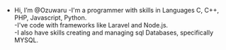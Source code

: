 - Hi, I’m @Ozuwaru
-I'm a programmer with skills in Languages  C, C++, PHP, Javascript, Python. <br>
-I've code with frameworks like Laravel and Node.js.<br>
-I also have skills creating and managing sql Databases, specifically MYSQL.<br>

<!---
Ozuwaru/Ozuwaru is a ✨ special ✨ repository because its `README.md` (this file) appears on your GitHub profile.
You can click the Preview link to take a look at your changes.
--->
